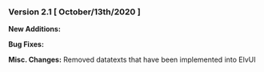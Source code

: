 ### Version 2.1 [ October/13th/2020 ]

**New Additions:**  

**Bug Fixes:**  

**Misc. Changes:**
Removed datatexts that have been implemented into ElvUI